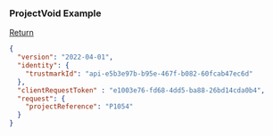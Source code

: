 
### ProjectVoid Example

[Return](./ReadmeIntegration.md)

```json
{
  "version": "2022-04-01",
  "identity": {
    "trustmarkId": "api-e5b3e97b-b95e-467f-b082-60fcab47ec6d"
  },
  "clientRequestToken" : "e1003e76-fd68-4dd5-ba88-26bd14cda0b4",
  "request": {
    "projectReference": "P1054"
  }
}
```